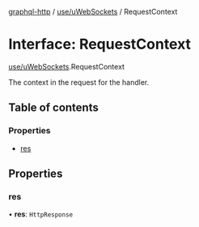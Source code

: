 [graphql-http](../README.md) / [use/uWebSockets](../modules/use_uWebSockets.md) / RequestContext

# Interface: RequestContext

[use/uWebSockets](../modules/use_uWebSockets.md).RequestContext

The context in the request for the handler.

## Table of contents

### Properties

- [res](use_uWebSockets.RequestContext.md#res)

## Properties

### res

• **res**: `HttpResponse`
